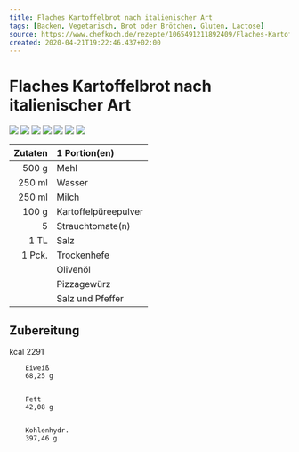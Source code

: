 ```yaml
---
title: Flaches Kartoffelbrot nach italienischer Art
tags: [Backen, Vegetarisch, Brot oder Brötchen, Gluten, Lactose]
source: https://www.chefkoch.de/rezepte/1065491211892409/Flaches-Kartoffelbrot-nach-italienische-Art.html
created: 2020-04-21T19:22:46.437+02:00
---
```


# Flaches Kartoffelbrot nach italienischer Art

![](https://img.chefkoch-cdn.de/rezepte/1065491211892409/bilder/113735/crop-360x240/flaches-kartoffelbrot-nach-italienischer-art.jpg) ![](https://img.chefkoch-cdn.de/rezepte/1065491211892409/bilder/115276/crop-360x240/flaches-kartoffelbrot-nach-italienischer-art.jpg) ![](https://img.chefkoch-cdn.de/rezepte/1065491211892409/bilder/1225865/crop-360x240/flaches-kartoffelbrot-nach-italienischer-art.jpg) ![](https://img.chefkoch-cdn.de/rezepte/1065491211892409/bilder/177596/crop-360x240/flaches-kartoffelbrot-nach-italienischer-art.jpg) ![](https://img.chefkoch-cdn.de/rezepte/1065491211892409/bilder/1218095/crop-360x240/flaches-kartoffelbrot-nach-italienischer-art.jpg) ![](https://img.chefkoch-cdn.de/rezepte/1065491211892409/bilder/1068293/crop-360x240/flaches-kartoffelbrot-nach-italienischer-art.jpg) ![](https://img.chefkoch-cdn.de/rezepte/1065491211892409/bilder/111250/crop-360x240/flaches-kartoffelbrot-nach-italienischer-art.jpg)

| **Zutaten** | 1 Portion(en)        |
| ----------: | :------------------- |
|       500 g | Mehl                 |
|      250 ml | Wasser               |
|      250 ml | Milch                |
|       100 g | Kartoffelpüreepulver |
|           5 | Strauchtomate(n)     |
|        1 TL | Salz                 |
|      1 Pck. | Trockenhefe          |
|             | Olivenöl             |
|             | Pizzagewürz          |
|             | Salz und Pfeffer     |

## Zubereitung

kcal
        2291
    
    
        Eiweiß
        68,25 g
    
    
        Fett
        42,08 g
    
    
        Kohlenhydr.
        397,46 g
